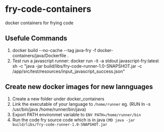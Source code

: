 # fry-code-containers

docker containers for frying code

## Usefule Commands 
1. docker build --no-cache --tag java-fry -f docker-containers/java/Dockerfile .
2. Test run a javascript runner: docker run -it -a stdout javascript-fry:latest sh -c "java -jar build/libs/fry-code-runner-1.0-SNAPSHOT.jar -c /app/src/test/resources/input_javascript_success.json"

## Create new docker images for new lannguages
1. Create a new folder under docker_containers
2. Link the executable of your language to `/home/runner` eg. (RUN ln -s /usr/bin/java /home/runner/bin/java)
3. Export PATH environmet variable to `ENV PATH=/home/runner/bin`
4. Run the code fry source code which is in java `CMD java -jar build/libs/fry-code-runner-1.0-SNAPSHOT.jar`

